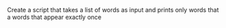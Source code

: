 Create a script that takes a list of words as input and prints only words that a  words that appear exactly once
